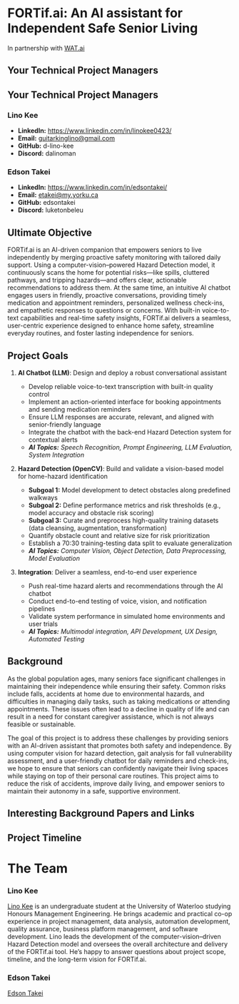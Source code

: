 # FORTif.ai: An AI assistant for Independent Safe Senior Living 
In partnership with [WAT.ai](https://watai.ca/#/)

## Your Technical Project Managers
## Your Technical Project Managers

### Lino Kee
- **LinkedIn:** https://www.linkedin.com/in/linokee0423/  
- **Email:** guitarkinglino@gmail.com  
- **GitHub:** d-lino-kee  
- **Discord:** dalinoman  

### Edson Takei
- **LinkedIn:** https://www.linkedin.com/in/edsontakei/  
- **Email:** etakei@my.yorku.ca  
- **GitHub:** edsontakei  
- **Discord:** luketonbeleu  

## Ultimate Objective
FORTif.ai is an AI-driven companion that empowers seniors to live independently by merging proactive safety monitoring with tailored daily support. Using a computer-vision–powered Hazard Detection model, it continuously scans the home for potential risks—like spills, cluttered pathways, and tripping hazards—and offers clear, actionable recommendations to address them. At the same time, an intuitive AI chatbot engages users in friendly, proactive conversations, providing timely medication and appointment reminders, personalized wellness check-ins, and empathetic responses to questions or concerns. With built-in voice-to-text capabilities and real-time safety insights, FORTif.ai delivers a seamless, user-centric experience designed to enhance home safety, streamline everyday routines, and foster lasting independence for seniors.

## Project Goals

1. **AI Chatbot (LLM)**: Design and deploy a robust conversational assistant
   - Develop reliable voice-to-text transcription with built-in quality control
   - Implement an action-oriented interface for booking appointments and sending medication reminders
   - Ensure LLM responses are accurate, relevant, and aligned with senior-friendly language
   - Integrate the chatbot with the back-end Hazard Detection system for contextual alerts
   - ***AI Topics:*** *Speech Recognition, Prompt Engineering, LLM Evaluation, System Integration*

2. **Hazard Detection (OpenCV)**: Build and validate a vision-based model for home-hazard identification
   - **Subgoal 1:** Model development to detect obstacles along predefined walkways
   - **Subgoal 2:** Define performance metrics and risk thresholds (e.g., model accuracy and obstacle risk scoring)
   - **Subgoal 3:** Curate and preprocess high-quality training datasets (data cleansing, augmentation, transformation)
   - Quantify obstacle count and relative size for risk prioritization
   - Establish a 70:30 training-testing data split to evaluate generalization
   - ***AI Topics:*** *Computer Vision, Object Detection, Data Preprocessing, Model Evaluation*

3. **Integration**: Deliver a seamless, end-to-end user experience
   - Push real-time hazard alerts and recommendations through the AI chatbot
   - Conduct end-to-end testing of voice, vision, and notification pipelines
   - Validate system performance in simulated home environments and user trials
   - ***AI Topics:*** *Multimodal integration, API Development, UX Design, Automated Testing*

## Background
As the global population ages, many seniors face significant challenges in maintaining their independence while ensuring their safety. Common risks include falls, accidents at home due to environmental hazards, and difficulties in managing daily tasks, such as taking medications or attending appointments. These issues often lead to a decline in quality of life and can result in a need for constant caregiver assistance, which is not always feasible or sustainable.

The goal of this project is to address these challenges by providing seniors with an AI-driven assistant that promotes both safety and independence. By using computer vision for hazard detection, gait analysis for fall vulnerability assessment, and a user-friendly chatbot for daily reminders and check-ins, we hope to ensure that seniors can confidently navigate their living spaces while staying on top of their personal care routines. This project aims to reduce the risk of accidents, improve daily living, and empower seniors to maintain their autonomy in a safe, supportive environment.

## Interesting Background Papers and Links

## Project Timeline

# The Team

### Lino Kee

[Lino Kee](https://www.linkedin.com/in/linokee0423/) is an undergraduate student at the University of Waterloo studying Honours Management Engineering. He brings academic and practical co-op experience in project management, data analysis, automation development, quality assurance, business platform management, and software development. Lino leads the development of the computer-vision–driven Hazard Detection model and oversees the overall architecture and delivery of the FORTif.ai tool. He’s happy to answer questions about project scope, timeline, and the long-term vision for FORTif.ai.

### Edson Takei

[Edson Takei](https://www.linkedin.com/in/edsontakei/) 



